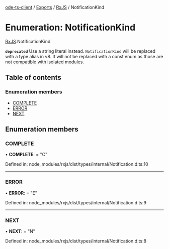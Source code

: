 [ode-ts-client](../README.md) / [Exports](../modules.md) / [RxJS](../modules/rxjs.md) / NotificationKind

# Enumeration: NotificationKind

[RxJS](../modules/rxjs.md).NotificationKind

**`deprecated`** Use a string literal instead. `NotificationKind` will be replaced with a type alias in v8.
It will not be replaced with a const enum as those are not compatible with isolated modules.

## Table of contents

### Enumeration members

- [COMPLETE](rxjs.notificationkind.md#complete)
- [ERROR](rxjs.notificationkind.md#error)
- [NEXT](rxjs.notificationkind.md#next)

## Enumeration members

### COMPLETE

• **COMPLETE**: = "C"

Defined in: node_modules/rxjs/dist/types/internal/Notification.d.ts:10

___

### ERROR

• **ERROR**: = "E"

Defined in: node_modules/rxjs/dist/types/internal/Notification.d.ts:9

___

### NEXT

• **NEXT**: = "N"

Defined in: node_modules/rxjs/dist/types/internal/Notification.d.ts:8

